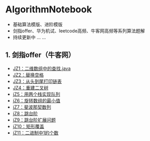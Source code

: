 # AlgorithmNotebook

- 基础算法模版、进阶模版
- 剑指offer、华为机试、leetcode高频、牛客网高频等系列算法题解
- 持续更新中 ... ...

## 1. 剑指offer（牛客网）
- [JZ1：二维数组中的查找.java](https://github.com/isHaitaoLiu/AlgorithmNotebook/blob/main/%E5%89%91%E6%8C%87offer/JZ1%EF%BC%9A%E4%BA%8C%E7%BB%B4%E6%95%B0%E7%BB%84%E4%B8%AD%E7%9A%84%E6%9F%A5%E6%89%BE.java)
- [JZ2：替换空格](https://github.com/isHaitaoLiu/AlgorithmNotebook/blob/main/%E5%89%91%E6%8C%87offer/JZ2%EF%BC%9A%E6%9B%BF%E6%8D%A2%E7%A9%BA%E6%A0%BC.java)
- [JZ3：从头到尾打印链表](https://github.com/isHaitaoLiu/AlgorithmNotebook/blob/main/%E5%89%91%E6%8C%87offer/JZ3%EF%BC%9A%E4%BB%8E%E5%A4%B4%E5%88%B0%E5%B0%BE%E6%89%93%E5%8D%B0%E9%93%BE%E8%A1%A8.java)
- [JZ4：重建二叉树](https://github.com/isHaitaoLiu/AlgorithmNotebook/blob/main/%E5%89%91%E6%8C%87offer/JZ4%EF%BC%9A%E9%87%8D%E5%BB%BA%E4%BA%8C%E5%8F%89%E6%A0%91.java)
- [jZ5：用两个栈实现队列]()
- [jZ6：旋转数组的最小值]()
- [jZ7：斐波那契数列]()
- [jZ8：跳台阶]()
- [jZ9：跳台阶扩展问题]()
- [jZ10：矩形覆盖]()
- [jZ11：二进制中1的个数]()